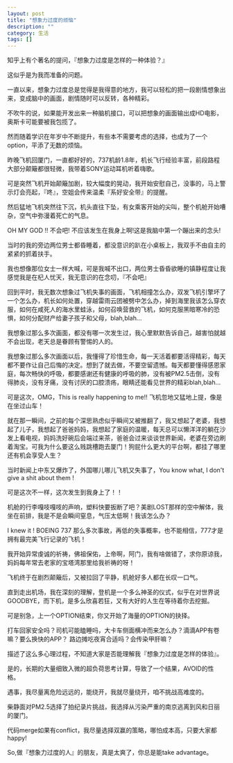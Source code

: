 ```yaml
---
layout: post
title: "想象力过度的烦恼"
description: ""
category: 生活
tags: []
---
```



知乎上有个著名的提问，『想象力过度是怎样的一种体验？』

这似乎是为我而准备的问题。

一直以来，想象力过度总是觉得是我得意的地方，我可以轻松的把一段剧情想象出来，变成脑中的画面，剧情随时可以反转，各种精彩。

不吹牛的说，如果能开发出来一种脑机接口，可以把想象的画面输出成HD电影，奥斯卡可能要被我包揽了。

然而随着学识在年岁中不断提升，有些本不需要考虑的选择，也成为了一个option，平添了无数的烦恼。

昨晚飞机回厦门，一直都好好的，737机龄1.8年，机长飞行经验丰富，前段路程大部分颠簸都很轻微，我带着SONY运动耳机听着嗨歌。

可是突然飞机开始颠簸加剧，较大幅度的晃动，我开始安慰自己，没事的，马上警示灯会亮起，『咚』，空姐会传来温柔『系好安全带』的提醒。

然后猛地飞机突然往下沉，机头直往下坠，有女乘客开始的尖叫，整个机舱开始嘈杂，空气中弥漫着死亡的气息。

OH MY GOD !! 不会吧! 不应该发生在我身上啊!这是我脑中第一个蹦出来的念头!

当时的我的旁边两位男士都昏睡着，都没意识的趴在小桌板上，我双手不由自主的紧紧的抓着扶手。

我也想像那位女士一样大喊，可是我喊不出口，两位男士昏昏欲睡的镇静程度让我感觉我是在杞人忧天，我无意识的在念叨，『不会吧』

回到平时，我无数次想象过飞机失事的画面，飞机相撞怎么办，双发飞机引擎坏了一个怎么办，机长如何处置，穿越雷雨云团被劈中怎么办，掉到海里我该怎么穿衣服，如何在咸死人的海水里蛙泳，如何召唤营救的飞机，如何克服黑暗寒冷的恐惧，如何分配财产给妻子孩子和父母，blah,blah...

我想象过那么多次画面，都没有哪一次发生过，我心里默默告诉自己，越害怕就越不会出现，老天总是眷顾有警惕的人的。

我想象过那么多次画面以后，我懂得了珍惜生命，每一天活着都要活得精彩，每天都不要作让自己后悔的决定。想到了就去做，不要空留遗憾。每天都要懂得感恩家庭，每次畅快的呼吸，都要感谢还有健康的呼吸的肺，没有被PM2.5击倒，没有得肺炎，没有牙痛，没有讨厌的口腔溃疡，眼睛还能看见世界的精彩blah,blah...

可是这次，OMG，This is really happening to me!! 飞机忽地又猛地上提，像是在坐过山车！

就在那一瞬间，之前的每个深思熟虑似乎瞬间又被推翻了，我又想起了老婆，我想起了儿子，我想起了爸爸妈妈，我想起了家庭的温暖，每天总可以懒洋洋的躺在沙发上看电视，妈妈洗好碗后会端过来茶，爸爸会过来谈谈世界新闻，老婆在旁边刷着淘宝。可我为什么要这么贱跳槽跑去厦门！狗屁什么更大的平台啊，都挂了哪里还有机会享受人生？

当时新闻上中东又爆炸了，外国哪儿哪儿飞机又失事了，You know what, I don't give a shit about them ! 

可是这次不一样，这次发生到我身上了！！

机舱的行李嘎吱嘎吱的声响，塑料快要扳断了吧？美剧LOST那样的空中解体，我坐在前排，我是不是会瞬间窒息，气压太低啊！我该怎么办？

I knew it ! BOEING 737 那么多次事故，再低的失事概率，也不能相信，777才是拥有最完美飞行记录的飞机！

我开始异常虔诚的祈祷，佛祖保佑，上帝啊，阿门，我有啥做错了，求你原谅我，妈妈每年常去老家的宝塔湾那里给我祈祷的呀！

飞机终于在剧烈颠簸后，又被拉回了平静，机舱好多人都在长叹一口气。

直到走出机场，我在深刻的理解，登机是一个多么神圣的仪式，似乎在对世界说GOODBYE，而下机，是多么欣喜若狂，又有大好的人生在等待着你去挖掘。

可是别急，上一个OPTION结束，你又开始了海量的OPTION的抉择。

打车回家安全吗？司机可能瞌睡吗，大卡车侧面横冲而来怎么办？滴滴APP有卷嘛？要么换快的APP？
路边摊吃夜宵合适吗？会传染甲肝嘛？


描述了这么多心理过程，不知道大家是否能理解我『想象力过度是怎样的体验』。

是的，长期的大量细致入微的超负荷思考计算，导致了一个结果，AVOID的性格。

遇事，我尽量离危险远远的，能绕开，我就尽量绕开，咱不挑战高难度的。

柴静面对PM2.5选择了拍纪录片挑战，我选择从污染严重的南京逃离到风和日丽的厦门。

代码merge如果有conflict，我尽量选择双赢的策略，哪怕成本高，只要大家都happy!

So,做『想象力过度的人』的朋友，真是太爽了，你总是能take advantage。






